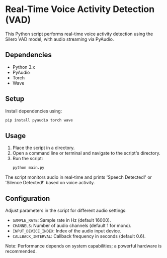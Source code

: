 # Real-Time Voice Activity Detection (VAD)

This Python script performs real-time voice activity detection using the Silero VAD model, with audio streaming via PyAudio.

## Dependencies
- Python 3.x
- PyAudio
- Torch
- Wave

## Setup
Install dependencies using:
```bash
pip install pyaudio torch wave
```

## Usage
1. Place the script in a directory.
2. Open a command line or terminal and navigate to the script's directory.
3. Run the script:
   ```bash
   python main.py
   ```

The script monitors audio in real-time and prints 'Speech Detected!' or 'Silence Detected!' based on voice activity.

## Configuration
Adjust parameters in the script for different audio settings:
- `SAMPLE_RATE`: Sample rate in Hz (default 16000).
- `CHANNELS`: Number of audio channels (default 1 for mono).
- `INPUT_DEVICE_INDEX`: Index of the audio input device.
- `CALLBACK_INTERVAL`: Callback frequency in seconds (default 0.6).

Note: Performance depends on system capabilities; a powerful hardware is recommended.

